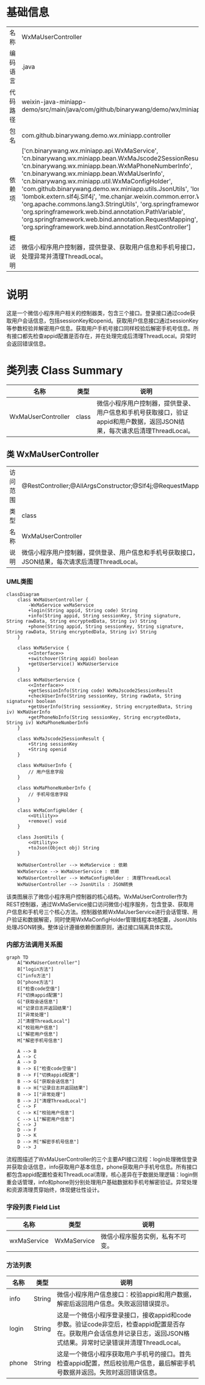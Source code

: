 # 基础信息

|      |      |
|------|------|
| 名称 | WxMaUserController |
| 编码语言 | .java |
| 代码路径 | weixin-java-miniapp-demo/src/main/java/com/github/binarywang/demo/wx/miniapp/controller/WxMaUserController.java |
| 包名 | com.github.binarywang.demo.wx.miniapp.controller |
| 依赖项 | ['cn.binarywang.wx.miniapp.api.WxMaService', 'cn.binarywang.wx.miniapp.bean.WxMaJscode2SessionResult', 'cn.binarywang.wx.miniapp.bean.WxMaPhoneNumberInfo', 'cn.binarywang.wx.miniapp.bean.WxMaUserInfo', 'cn.binarywang.wx.miniapp.util.WxMaConfigHolder', 'com.github.binarywang.demo.wx.miniapp.utils.JsonUtils', 'lombok.AllArgsConstructor', 'lombok.extern.slf4j.Slf4j', 'me.chanjar.weixin.common.error.WxErrorException', 'org.apache.commons.lang3.StringUtils', 'org.springframework.web.bind.annotation.GetMapping', 'org.springframework.web.bind.annotation.PathVariable', 'org.springframework.web.bind.annotation.RequestMapping', 'org.springframework.web.bind.annotation.RestController'] |
| 概述说明 | 微信小程序用户控制器，提供登录、获取用户信息和手机号接口，需校验appid和参数，返回JSON数据，处理异常并清理ThreadLocal。 |

# 说明

这是一个微信小程序用户相关的控制器类，包含三个接口。登录接口通过code获取用户会话信息，包括sessionKey和openid。获取用户信息接口通过sessionKey等参数校验并解密用户信息。获取用户手机号接口同样校验后解密手机号信息。所有接口都先检查appid配置是否存在，并在处理完成后清理ThreadLocal。异常时会返回错误信息。

# 类列表 Class Summary

| 名称   | 类型  | 说明 |
|-------|------|-------------|
| WxMaUserController | class | 微信小程序用户控制器，提供登录、用户信息和手机号获取接口，验证appid和用户数据，返回JSON结果，每次请求后清理ThreadLocal。 |



## 类 WxMaUserController

|      |      |
|------|------|
| 访问范围 | @RestController;@AllArgsConstructor;@Slf4j;@RequestMapping("/wx/user/{appid}");public |
| 类型 | class |
| 名称 | WxMaUserController |
| 说明 | 微信小程序用户控制器，提供登录、用户信息和手机号获取接口，验证appid和用户数据，返回JSON结果，每次请求后清理ThreadLocal。 |


### UML类图

```mermaid
classDiagram
    class WxMaUserController {
        -WxMaService wxMaService
        +login(String appid, String code) String
        +info(String appid, String sessionKey, String signature, String rawData, String encryptedData, String iv) String
        +phone(String appid, String sessionKey, String signature, String rawData, String encryptedData, String iv) String
    }

    class WxMaService {
        <<Interface>>
        +switchover(String appid) boolean
        +getUserService() WxMaUserService
    }

    class WxMaUserService {
        <<Interface>>
        +getSessionInfo(String code) WxMaJscode2SessionResult
        +checkUserInfo(String sessionKey, String rawData, String signature) boolean
        +getUserInfo(String sessionKey, String encryptedData, String iv) WxMaUserInfo
        +getPhoneNoInfo(String sessionKey, String encryptedData, String iv) WxMaPhoneNumberInfo
    }

    class WxMaJscode2SessionResult {
        +String sessionKey
        +String openid
    }

    class WxMaUserInfo {
        // 用户信息字段
    }

    class WxMaPhoneNumberInfo {
        // 手机号信息字段
    }

    class WxMaConfigHolder {
        <<Utility>>
        +remove() void
    }

    class JsonUtils {
        <<Utility>>
        +toJson(Object obj) String
    }

    WxMaUserController --> WxMaService : 依赖
    WxMaService --> WxMaUserService : 依赖
    WxMaUserController --> WxMaConfigHolder : 清理ThreadLocal
    WxMaUserController --> JsonUtils : JSON转换
```

该类图展示了微信小程序用户控制器的核心结构。WxMaUserController作为REST控制器，通过WxMaService接口访问微信小程序服务，包含登录、获取用户信息和手机号三个核心方法。控制器依赖WxMaUserService进行会话管理、用户验证和数据解密，同时使用WxMaConfigHolder管理线程本地配置，JsonUtils处理JSON转换。整体设计遵循依赖倒置原则，通过接口隔离具体实现。


### 内部方法调用关系图

```mermaid
graph TD
    A["WxMaUserController"]
    B["login方法"]
    C["info方法"]
    D["phone方法"]
    E["检查code空值"]
    F["切换appid配置"]
    G["获取会话信息"]
    H["记录日志并返回结果"]
    I["异常处理"]
    J["清理ThreadLocal"]
    K["校验用户信息"]
    L["解密用户信息"]
    M["解密手机号信息"]

    A --> B
    A --> C
    A --> D
    B --> E["检查code空值"]
    B --> F["切换appid配置"]
    B --> G["获取会话信息"]
    B --> H["记录日志并返回结果"]
    B --> I["异常处理"]
    B --> J["清理ThreadLocal"]
    C --> F
    C --> K["校验用户信息"]
    C --> L["解密用户信息"]
    C --> J
    D --> F
    D --> K
    D --> M["解密手机号信息"]
    D --> J
```

流程图描述了WxMaUserController的三个主要API接口流程：login处理微信登录并获取会话信息，info获取用户基本信息，phone获取用户手机号信息。所有接口都包含appid配置检查和ThreadLocal清理，核心差异在于数据处理逻辑：login侧重会话管理，info和phone则分别处理用户基础数据和手机号解密验证。异常处理和资源清理贯穿始终，体现健壮性设计。

### 字段列表 Field List

| 名称  | 类型  | 说明 |
|-------|-------|------|
| wxMaService | WxMaService | 微信小程序服务实例，私有不可变。 |

### 方法列表

| 名称  | 类型  | 说明 |
|-------|-------|------|
| info | String | 微信小程序用户信息接口：校验appid和用户数据，解密后返回用户信息。失败返回错误提示。 |
| login | String | 这是一个微信小程序登录接口，接收appid和code参数。验证code非空后，检查appid配置是否存在。获取用户会话信息并记录日志，返回JSON格式结果。异常时记录错误并清理ThreadLocal。 |
| phone | String | 这是一个微信小程序获取用户手机号的接口。首先检查appid配置，然后校验用户信息，最后解密手机号数据并返回。失败时返回错误信息。 |




